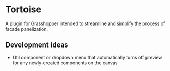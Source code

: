 # Tortoise

A plugin for Grasshopper intended to streamline and simplify the process of facade panelization.

## Development ideas
- Util component or dropdown menu that automatically turns off preview for any newly-created components on the canvas